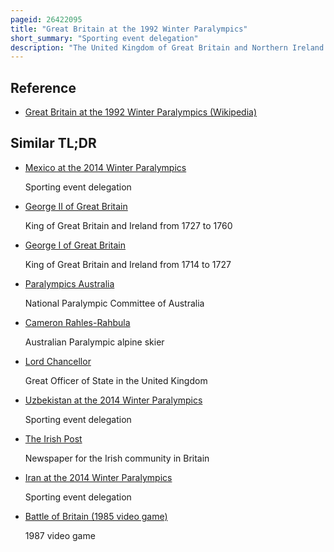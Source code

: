 ```yaml
---
pageid: 26422095
title: "Great Britain at the 1992 Winter Paralympics"
short_summary: "Sporting event delegation"
description: "The United Kingdom of Great Britain and Northern Ireland competed at the 1992 Winter Paralympics held in Tignes and Albertville, France. The Team was known for Identification Purposes by the shortened Name of great Britain."
---
```


## Reference

- [Great Britain at the 1992 Winter Paralympics (Wikipedia)](https://en.wikipedia.org/?curid=26422095)

## Similar TL;DR

- [Mexico at the 2014 Winter Paralympics](/tldr/en/mexico-at-the-2014-winter-paralympics)

  Sporting event delegation

- [George II of Great Britain](/tldr/en/george-ii-of-great-britain)

  King of Great Britain and Ireland from 1727 to 1760

- [George I of Great Britain](/tldr/en/george-i-of-great-britain)

  King of Great Britain and Ireland from 1714 to 1727

- [Paralympics Australia](/tldr/en/paralympics-australia)

  National Paralympic Committee of Australia

- [Cameron Rahles-Rahbula](/tldr/en/cameron-rahles-rahbula)

  Australian Paralympic alpine skier

- [Lord Chancellor](/tldr/en/lord-chancellor)

  Great Officer of State in the United Kingdom

- [Uzbekistan at the 2014 Winter Paralympics](/tldr/en/uzbekistan-at-the-2014-winter-paralympics)

  Sporting event delegation

- [The Irish Post](/tldr/en/the-irish-post)

  Newspaper for the Irish community in Britain

- [Iran at the 2014 Winter Paralympics](/tldr/en/iran-at-the-2014-winter-paralympics)

  Sporting event delegation

- [Battle of Britain (1985 video game)](/tldr/en/battle-of-britain-1985-video-game)

  1987 video game
